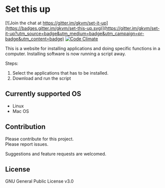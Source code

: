 # Set this up

[![Join the chat at https://gitter.im/gkvm/set-it-up](https://badges.gitter.im/gkvm/set-this-up.svg)](https://gitter.im/gkvm/set-it-up?utm_source=badge&utm_medium=badge&utm_campaign=pr-badge&utm_content=badge)
[![Code Climate](https://img.shields.io/codeclimate/issues/github/me-and/mdf.svg)]()

This is a website for installing applications and doing specific functions in a computer.
Installing software is now running a script away.

Steps:
1. Select the applications that has to be installed.
2. Download and run the script

## Currently supported OS
* Linux
* Mac OS

## Contribution
Please contribute for this project.<br>
Please report issues.

Suggestions and feature requests are welcomed.

## License
GNU General Public License v3.0
